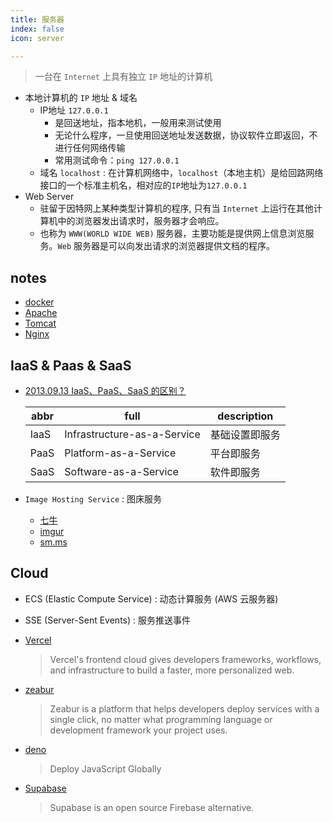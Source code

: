 ```yaml
---
title: 服务器
index: false
icon: server

---
```


<!-- more -->


> 一台在 `Internet` 上具有独立 `IP` 地址的计算机

- 本地计算机的 `IP` 地址 & 域名
    * IP地址 `127.0.0.1`
        - 是回送地址，指本地机，一般用来测试使用
        - 无论什么程序，一旦使用回送地址发送数据，协议软件立即返回，不进行任何网络传输
        - 常用测试命令：`ping 127.0.0.1`
    * 域名 `localhost` : 在计算机网络中，`localhost`（本地主机）是给回路网络接口的一个标准主机名，相对应的`IP`地址为`127.0.0.1`
- Web Server
    * 驻留于因特网上某种类型计算机的程序, 只有当 `Internet` 上运行在其他计算机中的浏览器发出请求时，服务器才会响应。
    * 也称为 `WWW(WORLD WIDE WEB)` 服务器，主要功能是提供网上信息浏览服务。`Web` 服务器是可以向发出请求的浏览器提供文档的程序。

## notes

- [docker](docker/README.md)
- [Apache](notes/Apache.md)
- [Tomcat](notes/Tomcat.md)
- [Nginx](notes/Nginx.md)

## IaaS & Paas & SaaS

- [2013.09.13 IaaS、PaaS、SaaS 的区别？](https://www.zhihu.com/question/21641778)

  | abbr | full | description
  | -- | -- | -- 
  | IaaS  | Infrastructure-as-a-Service   | 基础设置即服务
  | PaaS  | Platform-as-a-Service         | 平台即服务
  | SaaS  | Software-as-a-Service         | 软件即服务

- `Image Hosting Service` : 图床服务
    * [七牛](https://www.qiniu.com/)
    * [imgur](https://imgur.com/)
    * [sm.ms](https://sm.ms/)

## Cloud

- ECS (Elastic Compute Service) : 动态计算服务 (AWS 云服务器)
- SSE (Server-Sent Events) : 服务推送事件 

- [Vercel](https://vercel.com/)
    > Vercel's frontend cloud gives developers frameworks, workflows, and infrastructure to build a faster, more personalized web.
- [zeabur](https://zeabur.com/)
    > Zeabur is a platform that helps developers deploy services with a single click, no matter what programming language or development framework your project uses.
- [deno](https://dash.deno.com)
    > Deploy JavaScript Globally
- [Supabase](https://github.com/supabase/supabase)
    > Supabase is an open source Firebase alternative.